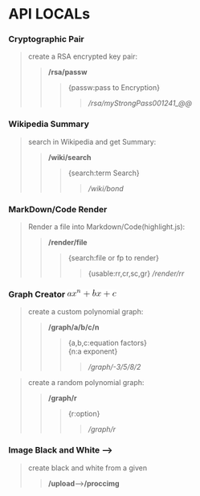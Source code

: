 # API LOCALs

### Cryptographic Pair

>create a RSA encrypted key pair: 
>>**/rsa/passw**
>>>{passw:pass to Encryption}
>>>>*/rsa/myStrongPass001241_@@*
### Wikipedia Summary

>search in Wikipedia and get Summary: 
>>**/wiki/search**
>>>{search:term Search}
>>>>*/wiki/bond*
### MarkDown/Code Render 

>Render a file into Markdown/Code(highlight.js): 
>>**/render/file**
>>>{search:file or fp to render}<br>
>>>>{usable:rr,cr,sc,gr}
>>>>*/render/rr*

### Graph Creator ![eq](./static/img/graph.gif)
>create a custom polynomial graph: 
>>**/graph/a/b/c/n**
>>>{a,b,c:equation factors}<br>
>>>{n:a exponent}
>>>>*/graph/-3/5/8/2*

>create a random polynomial graph: 
>>**/graph/r**
>>>{r:option}
>>>>*/graph/r*

### Image Black and White --> 
>create black and white from a given
>>**/upload**-->**/proccimg**

